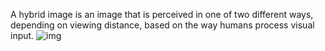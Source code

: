 A hybrid image is an image that is perceived in one of two different ways, depending on viewing distance, based on the way humans process visual input.
![img](https://github.com/DASHANANT/OpenCV_LAB/blob/main/Lab-Hybrid%20image/hybrid.png)
